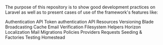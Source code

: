 The purpose of this repository is to show good development practices on Laravel as well as to present cases of use of the framework's features like:

Authentication
API
Token authentication
API Resources
Versioning
Blade
Broadcasting
Cache
Email Verification
Filesystem
Helpers
Horizon
Localization
Mail
Migrations
Policies
Providers
Requests
Seeding & Factories
Testing
Homestead
